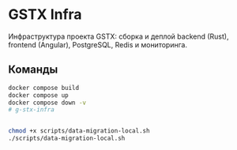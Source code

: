 # GSTX Infra

Инфраструктура проекта GSTX: сборка и деплой backend (Rust), frontend (Angular), PostgreSQL, Redis и мониторинга.

## Команды

```bash
docker compose build
docker compose up
docker compose down -v
# g-stx-infra


chmod +x scripts/data-migration-local.sh 
./scripts/data-migration-local.sh 